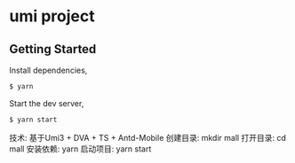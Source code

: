 # umi project

## Getting Started

Install dependencies,

```bash
$ yarn
```

Start the dev server,

```bash
$ yarn start
```






技术: 基于Umi3 + DVA + TS + Antd-Mobile
创建目录: mkdir mall
打开目录: cd mall
安装依赖: yarn
启动项目: yarn start
